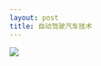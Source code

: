 ```yaml
---
layout: post
title: 自动驾驶汽车技术
---
```

![](http://8.134.51.249/DailyNotes/assets/images/%E8%87%AA%E5%8A%A8%E9%A9%BE%E9%A9%B6%E6%B1%BD%E8%BD%A6%E6%8A%80%E6%9C%AF.jpg)